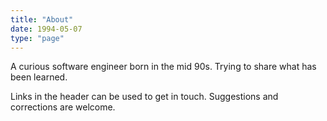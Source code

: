 ```yaml
---
title: "About"
date: 1994-05-07
type: "page"
---
```


A curious software engineer born in the mid 90s. Trying to share what has been learned.

Links in the header can be used to get in touch. Suggestions and corrections are welcome.
